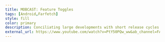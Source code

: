 ```yaml
---
title: MOBCAST: Feature Toggles
tags: [Android,Farfetch]
style: fill
color: primary
description: Conciliating large developments with short release cycles might not seem easy, but it can be! watch our Mobcast Episode on Feature Toggles.
external_url: https://www.youtube.com/watch?v=PtY50PQw_ww&ab_channel=FARFETCHPeople
---
```

